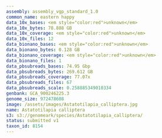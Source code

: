 ```yaml
---
assembly: assembly_vgp_standard_1.0
common_name: eastern happy
data_10x_bases: <em style="color:red">unknown</em>
data_10x_bytes: 78.888 GB
data_10x_coverage: <em style="color:red">unknown</em>
data_10x_files: 12
data_bionano_bases: <em style="color:red">unknown</em>
data_bionano_bytes: 0.128 GB
data_bionano_coverage: <em style="color:red">unknown</em>
data_bionano_files: 1
data_pbsubreads_bases: 74.95 Gbp
data_pbsubreads_bytes: 269.612 GB
data_pbsubreads_coverage: 77.07x
data_pbsubreads_files: 67
data_pbsubreads_scale: 0.258885349010334
genbank: GCA_900246225.3
genome_size: 972478608
image: /assets/images/Astatotilapia_calliptera.jpg
name: Astatotilapia calliptera
s3: s3://genomeark/species/Astatotilapia_calliptera/
status: submitted v1
taxon_id: 8154
---
```

